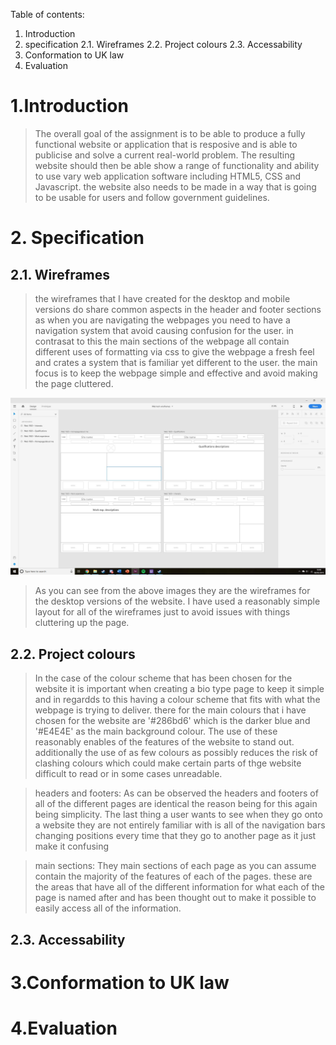Table of contents:
1. Introduction
2. specification
    2.1. Wireframes
    2.2. Project colours
    2.3. Accessability
3. Conformation to UK law
4. Evaluation

# 1.Introduction

> The overall goal of the assignment is to be able to produce a fully functional website or application that is resposive and 
is able to publicise and solve a current real-world problem. The resulting website should then be able show a range of functionality
and ability to use vary web application software including HTML5, CSS and Javascript. the website also needs to be made in a 
way that is going to be usable for users and follow government guidelines.

# 2. Specification

## 2.1. Wireframes
> the wireframes that I have created for the desktop and mobile versions do share common aspects in the header and footer sections as
when you are navigating the webpages you need to have a navigation system that avoid causing confusion for the user. in contrasat to
this the main sections of the webpage all contain different uses of formatting via css to give the webpage a fresh feel and 
crates a system that is familiar yet different to the user. the main focus is to keep the webpage simple and effective and avoid
making the page cluttered.

![Desktop wireframes](/assignment1/Images/desktop_image.jpg)

> As you can see from the above images they are the wireframes for the desktop versions of the website. I have used a reasonably
simple layout for all of the wireframes just to avoid issues with things cluttering up the page.

## 2.2. Project colours
> In the case of the colour scheme that has been chosen for the website it is important when creating a bio type page to keep it
simple and in regardds to this having a colour scheme that fits with what the webpage is trying to deliver. there for the main
colours that i have chosen for the website are '#286bd6' which is the darker blue and '#E4E4E' as the main background colour. The use
of these reasonably enables of the features of the website to stand out. additionally the use of as few colours as possibly reduces
the risk of clashing colours which could make certain parts of thge website difficult to read or in some cases unreadable. 

> headers and footers:
As can be observed the headers and footers of all of the different pages are identical the reason being for this again being
simplicity. The last thing a user wants to see when they go onto a website they are not entirely familiar with is all of the 
navigation bars changing positions every time that they go to another page as it just make it confusing

> main sections:
They main sections of each page as you can assume contain the majority of the features of each of the pages. these are the areas
that have all of the different information for what each of the page is named after and has been thought out to make it possible to
easily access all of the information.

## 2.3. Accessability

# 3.Conformation to UK law


# 4.Evaluation